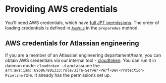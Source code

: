 # Providing AWS credentials

You'll need AWS credentials, which have [full JPT permissions].
The order of loading credentials is defined in [`AwsVus`] in the `prepareAws` method.

## AWS credentials for Atlassian engineering
If you are a member of an Atlassian engineering departament/team,
you can obtain AWS credentials via our internal tool - [cloudtoken].
You can run it in daemon mode: `cloudtoken -d`
and assume the `arn:aws:iam::695067801333:role/Jira-Server-Perf-Dev-Protection-Pipeline` role.
It already has the permissions set up.

[full JPT permissions]: https://bitbucket.org/atlassian/jira-performance-tests/src/master/aws-policy.json
[`AwsVus`]: ../src/test/kotlin/jces1209/AwsVus.kt
[cloudtoken]: http://go.atlassian.com/cloudtoken
